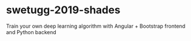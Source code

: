 # swetugg-2019-shades
Train your own deep learning algorithm with Angular + Bootstrap frontend and Python backend
